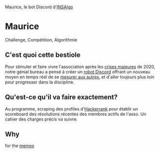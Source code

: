 Maurice, le bot Discord d'[INSAlgo](https://insalgo.fr/)

# Maurice
Challenge, Compétition, Algorithmie

## C'est quoi cette bestiole
Pour stimuler et faire vivre l'association après les [crises majeures](https://prologin.org/news/2020/03/29/prologin-2020-et-le-coronavirus-2019/) de 2020, notre génial bureau a pensé à créer un [robot Discord](https://top.gg/) offrant un nouveau moyen en temps réel de se [mesurer aux autres](https://fr.wikipedia.org/wiki/Bataille_de_pouces), et d'aller toujours plus loin pour progresser dans la discipline.

## Qu'est-ce qu'il va faire exactement?
Au programme, scraping des profiles d'[Hackerrank](https://www.hackerrank.com/) pour établir un scoreboard des résolutions récentes des membres actifs de l'asso. Un cahier des charges précis va suivre.

## Why
for the [memes](https://www.youtube.com/watch?v=dQw4w9WgXcQ)
